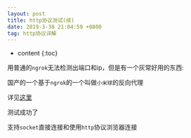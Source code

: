 ```yaml
---
layout: post
title: http协议测试(续)
date: 2019-3-30 21:04:59 +0800
tag: http协议详解
---
```


* content
{:toc}

用普通的`ngrok`无法检测出端口和ip，但是有一个灰常好用的东西:

国产的一个基于`ngrok`的一个叫做`小米球`的反向代理

详见[这里](http://ngrok.ciqiuwl.cn/)

测试成功了

支持`socket`直接连接和使用`http`协议浏览器连接